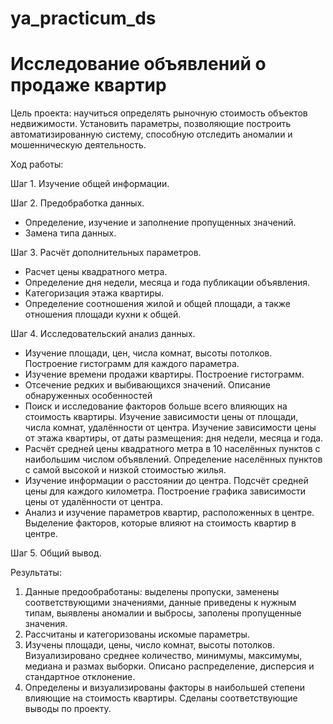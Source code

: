 # ya_practicum_ds
# Исследование объявлений о продаже квартир

Цель проекта: научиться определять рыночную стоимость объектов недвижимости. Установить параметры, позволяющие построить автоматизированную систему, способную отследить аномалии и мошенническую деятельность.

Ход работы: 

Шаг 1. Изучение общей информации.

Шаг 2. Предобработка данных.
- Определение, изучение и заполнение пропущенных значений.
- Замена типа данных.

Шаг 3. Расчёт дополнительных параметров.
- Расчет цены квадратного метра.
- Определение дня недели, месяца и года публикации объявления.
- Категоризация этажа квартиры.
- Определение соотношения жилой и общей площади, а также отношения площади кухни к общей.

Шаг 4. Исследовательский анализ данных.
- Изучение площади, цен, числа комнат, высоты потолков. Построение гистограмм для каждого параметра.
- Изучение времени продажи квартиры. Построение гистограмм. 
- Отсечение редких и выбивающихся значений. Описание обнаруженных особенностей
- Поиск и исследование факторов больше всего влияющих на стоимость квартиры. Изучение зависимости цены от площади, числа комнат, удалённости от центра. Изучение зависимости цены от этажа квартиры, от даты размещения: дня недели, месяца и года.
- Расчёт средней цены квадратного метра в 10 населённых пунктов с наибольшим числом объявлений. Определение населённых пунктов с самой высокой и низкой стоимостью жилья.
- Изучение информации о расстоянии до центра. Подсчёт средней цены для каждого километра. Построение графика зависимости цены от удалённости от центра.
- Анализ и изучение параметров квартир, расположенных в центре. Выделение факторов, которые влияют на стоимость квартир в центре.

Шаг 5. Общий вывод.

Результаты:
1. Данные предообработаны: выделены пропуски, заменены соответствующими значениями, данные приведены к нужным типам, выявлены аномалии и выбросы, заполены пропущенные значения.
2. Рассчитаны и категоризованы искомые параметры.
3. Изучены площади, цены, число комнат, высоты потолков. Визуализировано среднее количество, минимумы, максимумы, медиана и размах выборки. Описано распределение, дисперсия и стандартное отклонение.
4. Определены и визуализированы факторы в наибольшей степени влияющие на стоимость квартиры. Сделаны соответствующие выводы по проекту.







